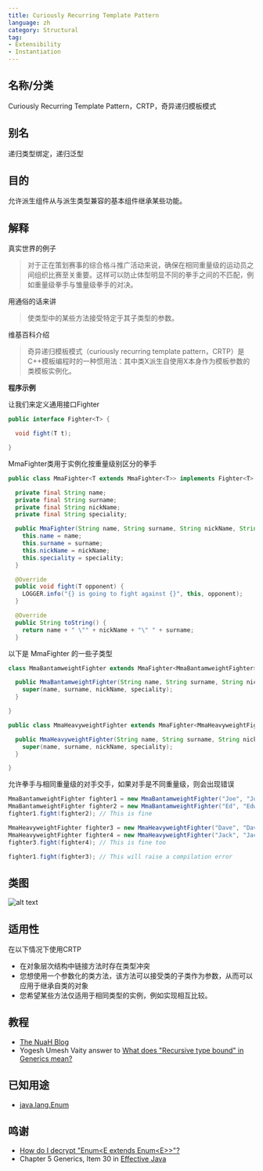 ```yaml
---
title: Curiously Recurring Template Pattern
language: zh
category: Structural
tag:
- Extensibility
- Instantiation
---
```


## 名称/分类

Curiously Recurring Template Pattern，CRTP，奇异递归模板模式

## 别名

递归类型绑定，递归泛型

## 目的

允许派生组件从与派生类型兼容的基本组件继承某些功能。

## 解释

真实世界的例子

> 对于正在策划赛事的综合格斗推广活动来说，确保在相同重量级的运动员之间组织比赛至关重要。这样可以防止体型明显不同的拳手之间的不匹配，例如重量级拳手与雏量级拳手的对决。

用通俗的话来讲

> 使类型中的某些方法接受特定于其子类型的参数。

维基百科介绍

> 奇异递归模板模式（curiously recurring template pattern，CRTP）是C++模板编程时的一种惯用法：其中类X派生自使用X本身作为模板参数的类模板实例化。

**程序示例**

让我们来定义通用接口Fighter

```java
public interface Fighter<T> {

  void fight(T t);

}
```

MmaFighter类用于实例化按重量级别区分的拳手

``` Java
public class MmaFighter<T extends MmaFighter<T>> implements Fighter<T> {

  private final String name;
  private final String surname;
  private final String nickName;
  private final String speciality;

  public MmaFighter(String name, String surname, String nickName, String speciality) {
    this.name = name;
    this.surname = surname;
    this.nickName = nickName;
    this.speciality = speciality;
  }

  @Override
  public void fight(T opponent) {
    LOGGER.info("{} is going to fight against {}", this, opponent);
  }

  @Override
  public String toString() {
    return name + " \"" + nickName + "\" " + surname;
  }
```

以下是 MmaFighter 的一些子类型

```Java
class MmaBantamweightFighter extends MmaFighter<MmaBantamweightFighter> {

  public MmaBantamweightFighter(String name, String surname, String nickName, String speciality) {
    super(name, surname, nickName, speciality);
  }

}

public class MmaHeavyweightFighter extends MmaFighter<MmaHeavyweightFighter> {

  public MmaHeavyweightFighter(String name, String surname, String nickName, String speciality) {
    super(name, surname, nickName, speciality);
  }

}
```

允许拳手与相同重量级的对手交手，如果对手是不同重量级，则会出现错误

``` Java
MmaBantamweightFighter fighter1 = new MmaBantamweightFighter("Joe", "Johnson", "The Geek", "Muay Thai");
MmaBantamweightFighter fighter2 = new MmaBantamweightFighter("Ed", "Edwards", "The Problem Solver", "Judo");
fighter1.fight(fighter2); // This is fine

MmaHeavyweightFighter fighter3 = new MmaHeavyweightFighter("Dave", "Davidson", "The Bug Smasher", "Kickboxing");
MmaHeavyweightFighter fighter4 = new MmaHeavyweightFighter("Jack", "Jackson", "The Pragmatic", "Brazilian Jiu-Jitsu");
fighter3.fight(fighter4); // This is fine too

fighter1.fight(fighter3); // This will raise a compilation error
```

## 类图

![alt text](etc/crtp.png "CRTP class diagram")

## 适用性

在以下情况下使用CRTP

* 在对象层次结构中链接方法时存在类型冲突
* 您想使用一个参数化的类方法，该方法可以接受类的子类作为参数，从而可以应用于继承自类的对象
* 您希望某些方法仅适用于相同类型的实例，例如实现相互比较。

## 教程

* [The NuaH Blog](https://nuah.livejournal.com/328187.html)
* Yogesh Umesh Vaity answer
  to [What does "Recursive type bound" in Generics mean?](https://stackoverflow.com/questions/7385949/what-does-recursive-type-bound-in-generics-mean)

## 已知用途

* [java.lang.Enum](https://docs.oracle.com/en/java/javase/17/docs/api/java.base/java/lang/Enum.html)

## 鸣谢

* [How do I decrypt "Enum<E extends Enum\<E>>"?](http://www.angelikalanger.com/GenericsFAQ/FAQSections/TypeParameters.html#FAQ106)
* Chapter 5 Generics, Item 30
  in [Effective Java](https://www.amazon.com/gp/product/0134685997/ref=as_li_tl?ie=UTF8&camp=1789&creative=9325&creativeASIN=0134685997&linkCode=as2&tag=javadesignpat-20&linkId=4e349f4b3ff8c50123f8147c828e53eb)
